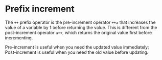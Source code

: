 # Prefix increment

The <code>++</code> prefix operator is the pre-increment operator <code>++a</code> that increases the value of a variable by 1 <emphasis>before</emphasis> returning the value. This is different from the post-increment operator <code>a++</code>, which returns the <emphasis>original value</emphasis> first before incrementing.

Pre-increment is useful when you need the updated value immediately; Post-increment is useful when you need the old value before updating.
